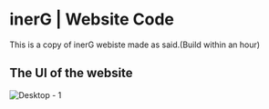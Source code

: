 # inerG | Website Code
This is a copy of inerG webiste made as said.(Build within an hour)

## The UI of the website
![Desktop - 1](https://user-images.githubusercontent.com/91843271/184224424-be7398cb-1b91-449a-97dc-110ec69138de.png)


